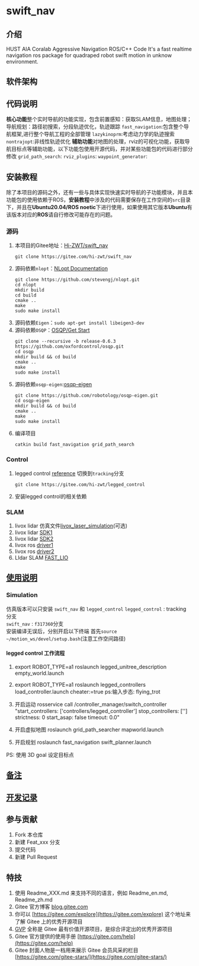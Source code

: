 # swift_nav

## 介绍
HUST AIA Coralab Aggressive Navigation ROS/C++ Code
It's a fast realtime navigation ros package for quadraped robot swift motion in unknow environment.

## 软件架构

## 代码说明
**核心功能**整个实时导航的功能实现，包含前置感知：获取SLAM信息，地图处理；导航规划：路径初搜索，分段轨迹优化，轨迹跟踪
`fast_navigation`:包含整个导航框架,进行整个导航工程的全部管理
`lazykinoprm`:考虑动力学的轨迹搜索
`nontrajopt`:非线性轨迹优化
**辅助功能**对地图的处理，rviz的可视化功能，获取导航目标点等辅助功能，以下功能包使用开源代码，并对某些功能包的代码进行部分修改
`grid_path_search`:
`rviz_plugins`:
`waypoint_generator`:


## 安装教程
除了本项目的源码之外，还有一些与具体实现快速实时导航的子功能模块，并且本功能包的使用依赖于ROS，**安装教程**中涉及的代码需要保存在工作空间的`src`目录下，并且在**Ubuntu20.04/ROS noetic**下进行使用，如果使用其它版本**Ubuntu**有该版本对应的**ROS**请自行修改可能存在的问题。

### 源码

1. 本项目的Gitee地址：[Hi-ZWT/swift_nav](https://gitee.com/hi-zwt/swift_nav)
    ```
    git clone https://gitee.com/hi-zwt/swift_nav
    ```
2. 源码依赖`nlopt`：[NLopt Documentation](https://nlopt.readthedocs.io/en/latest/)
    ```
    git clone https://github.com/stevengj/nlopt.git
    cd nlopt
    mkdir build
    cd build
    cmake ..
    make
    sudo make install
    ```
3. 源码依赖`Eigen`：`sudo apt-get install libeigen3-dev`
4. 源码依赖`OSQP`：[OSQP/Get Start](https://osqp.org/docs/get_started/)
    ```
    git clone --recursive -b release-0.6.3 https://github.com/oxfordcontrol/osqp.git
    cd osqp
    mkdir build && cd build
    cmake .. 
    make
    sudo make install
    ```
5. 源码依赖`osqp-eigen`:[osqp-eigen](https://robotology.github.io/osqp-eigen/)
    ```
    git clone https://github.com/robotology/osqp-eigen.git
    cd osqp-eigen
    mkdir build && cd build
    cmake .. 
    make
    sudo make install
    ```
6. 编译项目
    ```
    catkin build fast_navigation grid_path_search 
    ```
### Control
1. legged control [reference](https://gitee.com/hi-zwt/legged_control) 切换到`tracking`分支
    ```
    git clone https://gitee.com/hi-zwt/legged_control
    ```
2. 安装legged control的相关依赖

### SLAM

1. livox lidar 仿真文件[livox_laser_simulation](https://github.com/Livox-SDK/livox_laser_simulation)(可选)
2. livox lidar [SDK1](https://github.com/Livox-SDK/Livox-SDK)
3. livox lidar [SDK2](https://github.com/Livox-SDK/Livox-SDK2)
4. livox ros [driver1](https://github.com/Livox-SDK/livox_ros_driver)
5. livox ros [driver2](https://github.com/Livox-SDK/livox_ros_driver2)
6. LIdar SLAM [FAST_LIO](https://github.com/hku-mars/FAST_LIO)

## [使用说明](./Usage.md)

### Simulation 
仿真版本可以只安装 `swift_nav` 和 `legged_control`
`legged_control` : tracking 分支  
`swift_nav` : `f317360`分支  
安装编译无误后，分别开启以下终端 首先`source ~/motion_ws/devel/setup.bash`(注意工作空间路径)  
#### legged control 工作流程
1. export ROBOT_TYPE=a1
roslaunch legged_unitree_description empty_world.launch

2. export ROBOT_TYPE=a1
roslaunch legged_controllers load_controller.launch cheater:=true
ps:输入步态: flying_trot

3. 开启运动
rosservice call /controller_manager/switch_controller "start_controllers: ['controllers/legged_controller']
stop_controllers: ['']
strictness: 0
start_asap: false
timeout: 0.0" 

4. 开启虚拟地图
roslaunch grid_path_searcher mapworld.launch

5. 开启规划
roslaunch fast_navigation swift_planner.launch

PS: 使用 3D goal 设定目标点

## [备注](./memorandum.md)

## [开发记录](./Changelog.md)
## 参与贡献

1.  Fork 本仓库
2.  新建 Feat_xxx 分支
3.  提交代码
4.  新建 Pull Request


## 特技

1.  使用 Readme\_XXX.md 来支持不同的语言，例如 Readme\_en.md, Readme\_zh.md
2.  Gitee 官方博客 [blog.gitee.com](https://blog.gitee.com)
3.  你可以 [https://gitee.com/explore](https://gitee.com/explore) 这个地址来了解 Gitee 上的优秀开源项目
4.  [GVP](https://gitee.com/gvp) 全称是 Gitee 最有价值开源项目，是综合评定出的优秀开源项目
5.  Gitee 官方提供的使用手册 [https://gitee.com/help](https://gitee.com/help)
6.  Gitee 封面人物是一档用来展示 Gitee 会员风采的栏目 [https://gitee.com/gitee-stars/](https://gitee.com/gitee-stars/)
